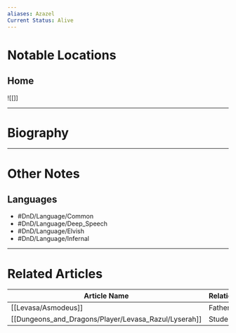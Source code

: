 ```yaml
---
aliases: Azazel
Current Status: Alive
---
```

# Notable Locations
## Home
![[]]

---
# Biography

---
# Other Notes
## Languages
- #DnD/Language/Common 
- #DnD/Language/Deep_Speech
- #DnD/Language/Elvish 
- #DnD/Language/Infernal 

---
# Related Articles

| Article Name | Relationship |
| ------------ | ------------ |
| [[Levasa/Asmodeus]] | Father       |
| [[Dungeons_and_Dragons/Player/Levasa_Razul/Lyserah]]  | Student      |

